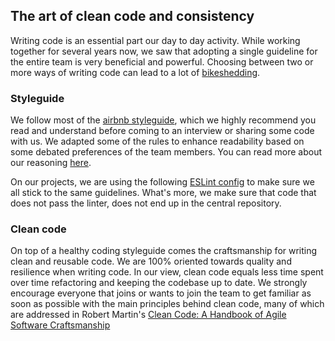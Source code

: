 ## The art of clean code and consistency

Writing code is an essential part our day to day activity. While working together for several years now, we saw that adopting a single guideline for the entire team is very beneficial and powerful. Choosing between two or more ways of writing code can lead to a lot of [bikeshedding](https://en.wiktionary.org/wiki/bikeshedding).

### Styleguide

We follow most of the [airbnb styleguide](https://github.com/airbnb/javascript), which we highly recommend you read and understand before coming to an interview or sharing some code with us. We adapted some of the rules to enhance readability based on some debated preferences of the team members. You can read more about our reasoning [here](https://medium.freecodecamp.org/adding-some-air-to-the-airbnb-style-guide-3df40e31c57a).

On our projects, we are using the following [ESLint config](https://github.com/FortechRomania/eslint-config-fortech) to make sure we all stick to the same guidelines. What's more, we make sure that code that does not pass the linter, does not end up in the central repository.

### Clean code

On top of a healthy coding styleguide comes the craftsmanship for writing clean and reusable code. We are 100% oriented towards quality and resilience when writing code. In our view, clean code equals less time spent over time refactoring and keeping the codebase up to date. We strongly encourage everyone that joins or wants to join the team to get familiar as soon as possible with the main principles behind clean code, many of which are addressed in Robert Martin's [Clean Code: A Handbook of Agile Software Craftsmanship](https://www.amazon.com/Clean-Code-Handbook-Software-Craftsmanship/dp/0132350882)
